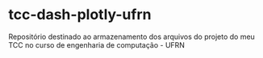 # tcc-dash-plotly-ufrn
Repositório destinado ao armazenamento dos arquivos do projeto do meu TCC no curso de engenharia de computação - UFRN
